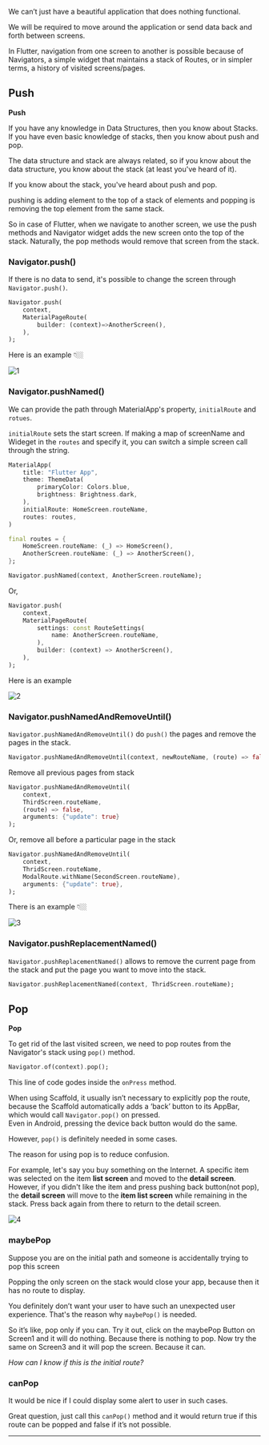We can’t just have a beautiful application that does nothing functional. 

We will be required to move around the application or send data back and forth between screens.

In Flutter, navigation from one screen to another is possible because of Navigators, a simple widget that maintains a stack of Routes, or in simpler terms, a history of visited screens/pages.

## Push
**Push** 

If you have any knowledge in Data Structures, then you know about Stacks. If you have even basic knowledge of stacks, then you know about push and pop.

The data structure and stack are always related, so if you know about the data structure, you know about the stack (at least you've heard of it). 

If you know about the stack, you've heard about push and pop.

pushing is adding element to the top of a stack of elements and popping is removing the top element from the same stack.

So in case of Flutter, when we navigate to another screen, we use the push methods and Navigator widget adds the new screen onto the top of the stack. Naturally, the pop methods would remove that screen from the stack.

### Navigator.push()
If there is no data to send, it's possible to change the screen through `Navigator.push()`.

```dart
Navigator.push(
	context,
	MaterialPageRoute(
		builder: (context)=>AnotherScreen(),
	),
);
```

Here is an example 👇🏼

![1](https://github.com/jinscodes/Blog_nextJS/assets/87598134/4b64cb5c-b033-4171-b3d8-f35e3ce3c48e)

### Navigator.pushNamed()
We can provide the path through MaterialApp's property, `initialRoute` and `rotues`.

`initialRoute` sets the start screen. If making a map of screenName and Wideget in the `routes` and specify it, you can switch a simple screen call through the string.

```dart
MaterialApp(
	title: "Flutter App",
	theme: ThemeData(
		primaryColor: Colors.blue,
		brightness: Brightness.dark,
	),
	initialRoute: HomeScreen.routeName,
	routes: routes,
)

final routes = {
	HomeScreen.routeName: (_) => HomeScreen(),
	AnotherScreen.routeName: (_) => AnotherScreen(),
};

Navigator.pushNamed(context, AnotherScreen.routeName);
```

Or,

```dart
Navigator.push(
	context,
	MaterialPageRoute(
		settings: const RouteSettings(
			name: AnotherScreen.routeName,
		),
		builder: (context) => AnotherScreen(),
	),
);
```

Here is an example

![2](https://github.com/jinscodes/Blog_nextJS/assets/87598134/13f5ef00-080b-4544-ac7f-e180fb1edf5c)

### Navigator.pushNamedAndRemoveUntil()
`Navigator.pushNamedAndRemoveUntil()` do `push()` the pages and remove the pages in the stack.

```dart
Navigator.pushNamedAndRemoveUntil(context, newRouteName, (route) => false);
```

Remove all previous pages from stack

```dart
Navigator.pushNamedAndRemoveUntil(
	context, 
	ThirdScreen.routeName, 
	(route) => false, 
	arguments: {"update": true}
);
```

Or, remove all before a particular page in the stack

```dart
Navigator.pushNamedAndRemoveUntil(
	context,
	ThridScreen.routeName,
	ModalRoute.withName(SecondScreen.routeName),
	arguments: {"update": true},
);
```

There is an example 👇🏼

![3](https://github.com/jinscodes/Blog_nextJS/assets/87598134/f4bebbdd-1012-4303-b37d-62e1c07a7d67)

### Navigator.pushReplacementNamed()
`Navigator.pushReplacementNamed()` allows to remove the current page from the stack and put the page you want to move into the stack.

```dart
Navigator.pushReplacementNamed(context, ThridScreen.routeName);
```

## Pop
**Pop**

To get rid of the last visited screen, we need to pop routes from the Navigator's stack using `pop()` method.

```dart
Navigator.of(context).pop();
```

This line of code godes inside the `onPress` method.

When using Scaffold, it usually isn’t necessary to explicitly pop the route, because the Scaffold automatically adds a ‘back’ button to its AppBar, which would call `Navigator.pop()` on pressed.   
Even in Android, pressing the device back button would do the same.

However, `pop()` is definitely needed in some cases.

The reason for using pop is to reduce confusion. 

For example, let's say you buy something on the Internet. A specific item was selected on the item **list screen** and moved to the **detail screen**. However, if you didn't like the item and press pushing back button(not pop), the **detail screen** will move to the **item list screen** while remaining in the stack. Press back again from there to return to the detail screen.

![4](https://github.com/jinscodes/Blog_nextJS/assets/87598134/81b5a131-98e8-4c66-9092-e98b5a12a2d2)

### maybePop
Suppose you are on the initial path and someone is accidentally trying to pop this screen

Popping the only screen on the stack would close your app, because then it has no route to display.

You definitely don’t want your user to have such an unexpected user experience. That's the reason why `maybePop()` is needed.

So it’s like, pop only if you can. Try it out, click on the maybePop Button on Screen1 and it will do nothing. Because there is nothing to pop. Now try the same on Screen3 and it will pop the screen. Because it can.

*How can I know if this is the initial route?*

### canPop
It would be nice if I could display some alert to user in such cases.

Great question, just call this `canPop()` method and it would return true if this route can be popped and false if it’s not possible.


---
[](https://medium.com/flutter-community/flutter-push-pop-push-1bb718b13c31)

[](https://seosh817.tistory.com/211#1.%20Navigator.push()%EB%A1%9C%20%ED%99%94%EB%A9%B4%20%EC%A0%84%ED%99%98-1)